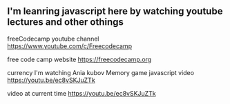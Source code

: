 ## I'm leanring javascript here by watching youtube lectures and other othings

freeCodecamp youtube channel
https://www.youtube.com/c/Freecodecamp

free code camp website
https://freecodecamp.org


currency I'm watching Ania kubov Memory game javascript video
https://youtu.be/ec8vSKJuZTk


video at current time
https://youtu.be/ec8vSKJuZTk


